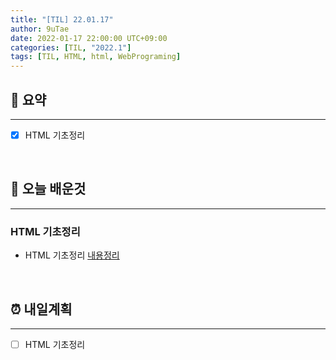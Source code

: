 ```yaml
---
title: "[TIL] 22.01.17"
author: 9uTae
date: 2022-01-17 22:00:00 UTC+09:00
categories: [TIL, "2022.1"]
tags: [TIL, HTML, html, WebPrograming]
---
```


## 🏁 요약

---

- [x] HTML 기초정리

<br>

## 📑 오늘 배운것

---

### HTML 기초정리

- HTML 기초정리 [내용정리](https://9utae.github.io/posts/93-basic-html-3)

<br>

## ⏰ 내일계획

---

- [ ] HTML 기초정리

<br>